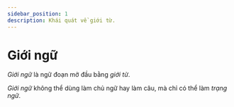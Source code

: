 ```yaml
---
sidebar_position: 1
description: Khái quát về giới từ.
---
```


# Giới ngữ

*Giới ngữ* là ngữ đoạn mở đầu bằng *giới từ*.

*Giới ngữ* không thể dùng làm chủ ngữ hay làm câu, mà chỉ có thể làm *trạng ngữ*.
